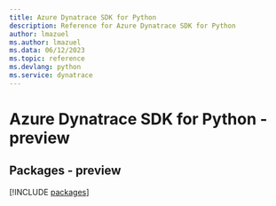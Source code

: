 ```yaml
---
title: Azure Dynatrace SDK for Python
description: Reference for Azure Dynatrace SDK for Python
author: lmazuel
ms.author: lmazuel
ms.data: 06/12/2023
ms.topic: reference
ms.devlang: python
ms.service: dynatrace
---
```

# Azure Dynatrace SDK for Python - preview
## Packages - preview
[!INCLUDE [packages](dynatrace-index.md)]